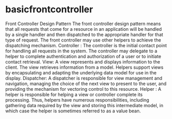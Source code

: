 # basicfrontcontroller
Front Controller Design Pattern The front controller design pattern means that all requests that come for a resource in an application will be handled by a single handler and then dispatched to the appropriate handler for that type of request. The front controller may use other helpers to achieve the dispatching mechanism.
Controller : The controller is the initial contact point for handling all requests in the system. The controller may delegate to a helper to complete authentication and authorization of a user or to initiate contact retrieval.
View: A view represents and displays information to the client. The view retrieves information from a model. Helpers support views by encapsulating and adapting the underlying data model for use in the display.
Dispatcher: A dispatcher is responsible for view management and navigation, managing the choice of the next view to present to the user, and providing the mechanism for vectoring control to this resource.
Helper : A helper is responsible for helping a view or controller complete its processing. Thus, helpers have numerous responsibilities, including gathering data required by the view and storing this intermediate model, in which case the helper is sometimes referred to as a value bean.
